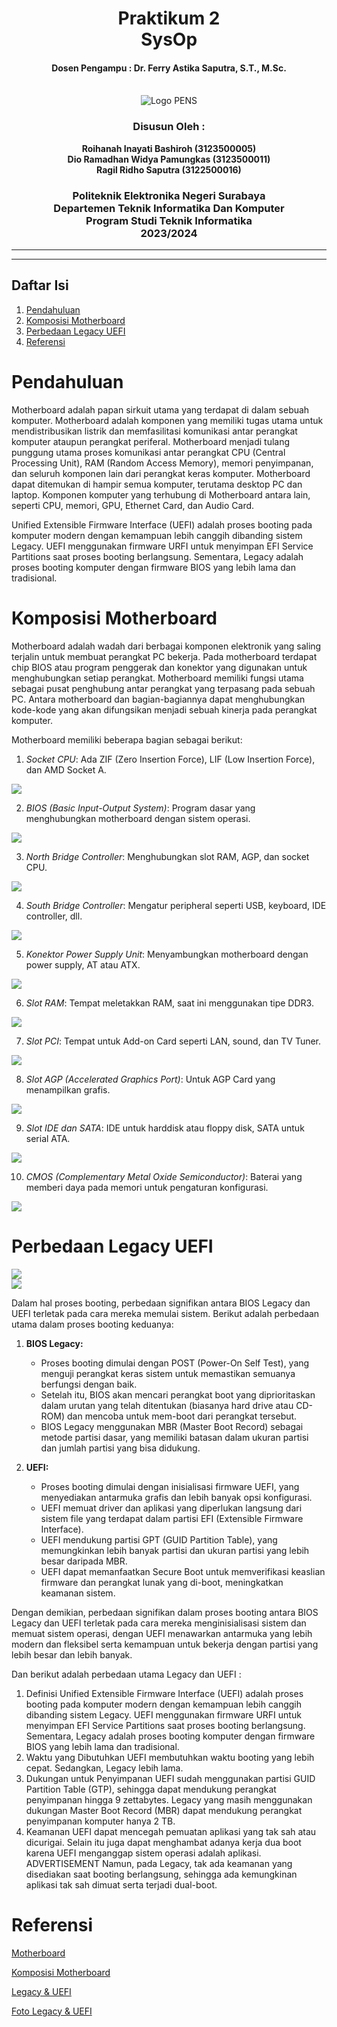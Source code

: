 <div align="center">
    <h1 style="text-align: center;font-weight: bold">Praktikum 2<br>SysOp</h1>
    <h4 style="text-align: center;">Dosen Pengampu : Dr. Ferry Astika Saputra, S.T., M.Sc.</h4>
</div>
<br />
<div align="center">
    <img src="Assets/Logo_PENS.png" alt="Logo PENS">
    <h3 style="text-align: center;">Disusun Oleh : </h3>
    <p style="text-align: center;">
        <strong>Roihanah Inayati Bashiroh (3123500005)</strong><br>
        <strong>Dio Ramadhan Widya Pamungkas (3123500011)</strong><br>
        <strong>Ragil Ridho Saputra (3122500016)</strong>
    </p>

<h3>Politeknik Elektronika Negeri Surabaya<br>Departemen Teknik
Informatika Dan Komputer<br>Program Studi Teknik Informatika<br>2023/2024</h3>
    <hr>
    <hr>
</div>

## Daftar Isi
1. [Pendahuluan](#Pendahuluan)
2. [Komposisi Motherboard](#Komposisi-Motherboard)
3. [Perbedaan Legacy UEFI](#Perbedaan-Legacy-UEFI)
4. [Referensi](#Referensi)

# Pendahuluan
Motherboard adalah papan sirkuit utama yang terdapat di dalam sebuah komputer. Motherboard adalah komponen yang memiliki tugas utama untuk mendistribusikan listrik dan memfasilitasi komunikasi antar perangkat komputer ataupun perangkat periferal. Motherboard menjadi tulang punggung utama proses komunikasi antar perangkat CPU (Central Processing Unit), RAM (Random Access Memory), memori penyimpanan, dan seluruh komponen lain dari perangkat keras komputer. Motherboard dapat ditemukan di hampir semua komputer, terutama desktop PC dan laptop. Komponen komputer yang terhubung di Motherboard antara lain, seperti CPU, memori, GPU, Ethernet Card, dan Audio Card.

Unified Extensible Firmware Interface (UEFI) adalah proses booting pada komputer modern dengan kemampuan lebih canggih dibanding sistem Legacy. UEFI menggunakan firmware URFI untuk menyimpan EFI Service Partitions saat proses booting berlangsung. 
Sementara, Legacy adalah proses booting komputer dengan firmware BIOS yang lebih lama dan tradisional. 

# Komposisi Motherboard
Motherboard adalah wadah dari berbagai komponen elektronik yang saling terjalin untuk membuat perangkat PC bekerja. Pada motherboard terdapat chip BIOS atau program penggerak dan konektor yang digunakan untuk menghubungkan setiap perangkat. Motherboard memiliki fungsi utama sebagai pusat penghubung antar perangkat yang terpasang pada sebuah PC. Antara motherboard dan bagian-bagiannya dapat menghubungkan kode-kode yang akan difungsikan menjadi sebuah kinerja pada perangkat komputer.

Motherboard memiliki beberapa bagian sebagai berikut:
1. *Socket CPU*: Ada ZIF (Zero Insertion Force), LIF (Low Insertion Force), dan AMD Socket A.
<img src="Assets/socket CPU.jpeg">

2. *BIOS (Basic Input-Output System)*: Program dasar yang menghubungkan motherboard dengan sistem operasi.
<img src="Assets/BIOS.jpg">

3. *North Bridge Controller*: Menghubungkan slot RAM, AGP, dan socket CPU.
<img src="Assets/nourth south.PNG">

4. *South Bridge Controller*: Mengatur peripheral seperti USB, keyboard, IDE controller, dll.
<img src="Assets/nourth south.PNG">

5. *Konektor Power Supply Unit*: Menyambungkan motherboard dengan power supply, AT atau ATX.
<img src="Assets/konektor powersupply.jpeg">

6. *Slot RAM*: Tempat meletakkan RAM, saat ini menggunakan tipe DDR3.
<img src="Assets/slot RAM.jpeg">

7. *Slot PCI*: Tempat untuk Add-on Card seperti LAN, sound, dan TV Tuner.
<img src="Assets/slot PCI.jpeg">

8. *Slot AGP (Accelerated Graphics Port)*: Untuk AGP Card yang menampilkan grafis.
<img src="Assets/slot AGP.jpeg">

9. *Slot IDE dan SATA*: IDE untuk harddisk atau floppy disk, SATA untuk serial ATA.
<img src="Assets/IDE SATA.jpeg">

10. *CMOS (Complementary Metal Oxide Semiconductor)*: Baterai yang memberi daya pada memori untuk pengaturan
konfigurasi.
<img src="Assets/CMOS.jpeg">

# Perbedaan Legacy UEFI

<img src="Assets/UEFI-vs-Legacy.png"><br>
<img src="Assets/uefidanlegacy.png">


Dalam hal proses booting, perbedaan signifikan antara BIOS Legacy dan UEFI terletak pada cara mereka memulai sistem. Berikut adalah perbedaan utama dalam proses booting keduanya:

1. **BIOS Legacy:**
   - Proses booting dimulai dengan POST (Power-On Self Test), yang menguji perangkat keras sistem untuk memastikan semuanya berfungsi dengan baik.
   - Setelah itu, BIOS akan mencari perangkat boot yang diprioritaskan dalam urutan yang telah ditentukan (biasanya hard drive atau CD-ROM) dan mencoba untuk mem-boot dari perangkat tersebut.
   - BIOS Legacy menggunakan MBR (Master Boot Record) sebagai metode partisi dasar, yang memiliki batasan dalam ukuran partisi dan jumlah partisi yang bisa didukung.

2. **UEFI:**
   - Proses booting dimulai dengan inisialisasi firmware UEFI, yang menyediakan antarmuka grafis dan lebih banyak opsi konfigurasi.
   - UEFI memuat driver dan aplikasi yang diperlukan langsung dari sistem file yang terdapat dalam partisi EFI (Extensible Firmware Interface).
   - UEFI mendukung partisi GPT (GUID Partition Table), yang memungkinkan lebih banyak partisi dan ukuran partisi yang lebih besar daripada MBR.
   - UEFI dapat memanfaatkan Secure Boot untuk memverifikasi keaslian firmware dan perangkat lunak yang di-boot, meningkatkan keamanan sistem.

Dengan demikian, perbedaan signifikan dalam proses booting antara BIOS Legacy dan UEFI terletak pada cara mereka menginisialisasi sistem dan memuat sistem operasi, dengan UEFI menawarkan antarmuka yang lebih modern dan fleksibel serta kemampuan untuk bekerja dengan partisi yang lebih besar dan lebih banyak.

Dan berikut adalah perbedaan utama Legacy dan UEFI :

1. Definisi
Unified Extensible Firmware Interface (UEFI) adalah proses booting pada komputer modern dengan kemampuan lebih canggih
dibanding sistem Legacy. UEFI menggunakan firmware URFI untuk menyimpan EFI Service Partitions saat proses booting
berlangsung.
Sementara, Legacy adalah proses booting komputer dengan firmware BIOS yang lebih lama dan tradisional.
2. Waktu yang Dibutuhkan
UEFI membutuhkan waktu booting yang lebih cepat. Sedangkan, Legacy lebih lama.
3. Dukungan untuk Penyimpanan
UEFI sudah menggunakan partisi GUID Partition Table (GTP), sehingga dapat mendukung perangkat penyimpanan hingga 9
zettabytes.
Legacy yang masih menggunakan dukungan Master Boot Record (MBR) dapat mendukung perangkat penyimpanan komputer hanya 2
TB.
4. Keamanan
UEFI dapat mencegah pemuatan aplikasi yang tak sah atau dicurigai. Selain itu juga dapat menghambat adanya kerja dua
boot karena UEFI menganggap sistem operasi adalah aplikasi.
ADVERTISEMENT
Namun, pada Legacy, tak ada keamanan yang disediakan saat booting berlangsung, sehingga ada kemungkinan aplikasi tak sah
dimuat serta terjadi dual-boot.

# Referensi
[Motherboard](https://tekno.kompas.com/read/2023/11/12/17150087/pengertian-motherboard-lengkap-dengan-fungsi-komponen-cara-kerja-dan-jenisnya?page=all#google_vignette)

[Komposisi Motherboard](https://www.baktikominfo.id/id/informasi/pengetahuan/fungsi_motherboard_beserta_bagian-bagiannya_untuk_memaksimalkan_kinerja_komputer-751)
  
[Legacy & UEFI](https://kumparan.com/how-to-tekno/perbedaan-uefi-dan-legacy-simak-penjelasannya-di-sini-20b8sBrgRs4/3)
  
[Foto Legacy & UEFI](https://qwords.com/blog/apa-itu-uefi-dan-legacy/)

